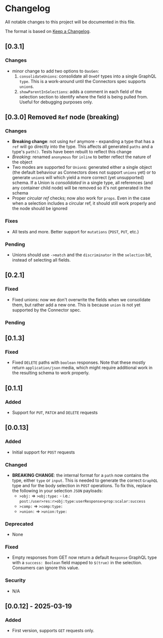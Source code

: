 # Changelog

All notable changes to this project will be documented in this file.

The format is based on [Keep a Changelog](https://keepachangelog.com/en/1.0.0/).

## [0.3.1]

### Changes
- minor change to add two options to `OasGen`: 
  1. `consolidateUnions`: consolidate all `OneOf` types into a single GraphQL `type`. This is a work-around until the Connectors spec supports `union`s.
  2. `showParentInSelections`: adds a comment in each field of the selection section to identify where the field is being pulled from. Useful for debugging purposes only.


## [0.3.0] Removed `Ref` node (breaking)

### Changes
- **Breaking change**: not using `Ref` anymore - expanding a type that has a `ref` will go directly into the type. This affects all generated `paths` and a type's `path()`. Tests have been rebuilt to reflect this change
- *Breaking*: renamed `anonymous` for `inline` to better reflect the nature of the object
- Two modes are supported for `Union`s: generated either a single object (the default behaviour as Connectors does not support `unions` yet) or to generate `union`s will which yield a more correct (yet unsupported) schema. If a Union is _consolidated_ in a single type, all references (and any container child node) will be removed so it's not generated in the schema 
- Proper _circular ref_ checks; now also work for `props`. Even in the case when a selection includes a circular ref, it should still work properly and the node should be ignored

### Fixes
- All tests and more. Better support for `mutations` (`POST`, `PUT`, etc.)

### Pending
- Unions should use `->match` and the `discriminator` in the `selection` bit, instead of selecting all fields.

## [0.2.1]

### Fixed
- Fixed unions: now we don't overwrite the fields when we consolidate them, but rather add a new one. This is because `union` is not yet supported by the Connector spec. 

### Pending

## [0.1.3]

### Fixed
- Fixed `DELETE` paths with `boolean` responses. Note that these mostly return `application/json` media, which might require additional work in the resulting schema to work properly.

## [0.1.1]

### Added
- Support for `PUT`, `PATCH` and `DELETE` requests

## [0.0.13]

### Added
- Initial support for `POST` requests

### Changed
- **BREAKING CHANGE**:  the internal format for a `path` now contains the type, either `type` or `input`. This is needed to generate the correct `GraphQL` type and for the body selection in `POST` operations. To fix this, replace the following in your selection `JSON` payloads:
  - `>obj:` => `>obj:type:` - i.e.: `post:/user>res:r>obj:type:userResponse>prop:scalar:success`
  - `>comp:` => `>comp:type:`
  - `>union:` => `>union:type:` 

### Deprecated
- None

### Fixed
- Empty responses from GET now return a default `Response` GraphQL type with a `success: Boolean` field mapped to `$(true)` in the selection. Consumers can ignore this value. 

### Security
- N/A

## [0.0.12] - 2025-03-19

### Added
- First version, supports `GET` requests only.